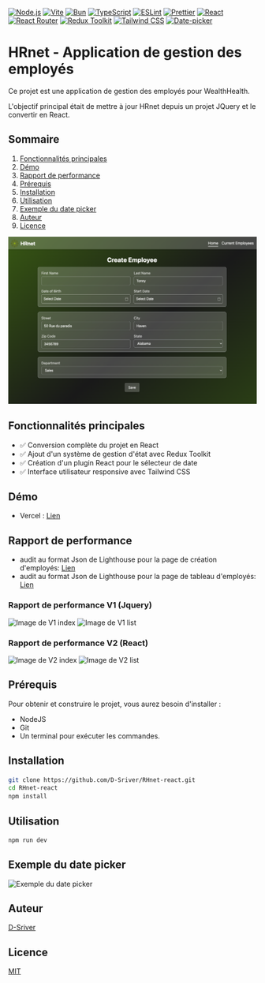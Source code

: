 [![Node.js](https://img.shields.io/badge/Node.js-20.11.1-green)](https://nodejs.org/)
[![Vite](https://img.shields.io/badge/Vite-5.4.1-yellow)](https://vitejs.dev/)
[![Bun](https://img.shields.io/badge/Bun-1.1.13-red)](https://bun.sh/)
[![TypeScript](https://img.shields.io/badge/TypeScript-5.5.3-blue)](https://www.typescriptlang.org/)
[![ESLint](https://img.shields.io/badge/ESLint-9.11.1-red)](https://eslint.org/)
[![Prettier](https://img.shields.io/badge/Prettier-3.3.3-blue)](https://prettier.io/)
[![React](https://img.shields.io/badge/React-18.3.1-blueviolet)](https://reactjs.org/)
[![React Router](https://img.shields.io/badge/React_Router-6.26.2-orange)](https://reactrouter.com/)
[![Redux Toolkit](https://img.shields.io/badge/Redux_Toolkit-2.2.7-purple)](https://redux-toolkit.js.org/)
[![Tailwind CSS](https://img.shields.io/badge/Tailwind_CSS-3.4.13-blue)](https://tailwindcss.com/)
[![Date-picker](https://img.shields.io/badge/@sriver/date--picker--react--v2-1.0.10-purple)](https://github.com/sriver/date-picker-react-v2)



# HRnet - Application de gestion des employés
Ce projet est une application de gestion des employés pour WealthHealth. 

L'objectif principal était de mettre à jour HRnet depuis un projet JQuery et le convertir en React.

## Sommaire

1. [Fonctionnalités principales](#fonctionnalités-principales)
2. [Démo](#démo)
3. [Rapport de performance](#rapport-de-performance)
4. [Prérequis](#prérequis)
5. [Installation](#installation)
6. [Utilisation](#utilisation)
7. [Exemple du date picker](#exemple-du-date-picker)
8. [Auteur](#auteur)
9. [Licence](#licence)

![Capture d'écran de HRnet](/public/rhnetimg.png)


## Fonctionnalités principales

- ✅ Conversion complète du projet en React
- ✅ Ajout d'un système de gestion d'état avec Redux Toolkit
- ✅ Création d'un plugin React pour le sélecteur de date 
- ✅ Interface utilisateur responsive avec Tailwind CSS

## Démo

- Vercel : [Lien](https://r-hnet-react-1otu47sr8-dsrivers-projects.vercel.app)


## Rapport de performance

- audit au format Json de Lighthouse pour la page de création d'employés: [Lien](./public/localhost-index-v2.json)
- audit au format Json de Lighthouse pour la page de tableau d'employés: [Lien](./public/localhost-list-v2.json)

### Rapport de performance V1 (Jquery)

![Image de V1 index](https://github.com/D-Sriver/RHnet-react/public/pageV1-index.png)
![Image de V1 list](https://github.com/D-Sriver/RHnet-react/public/pageV1-list.png)

### Rapport de performance V2 (React)


![Image de V2 index](https://github.com/D-Sriver/RHnet-react/public/pageV2-index.png)
![Image de V2 list](https://github.com/D-Sriver/RHnet-react/public/pageV2-list.png)

## Prérequis

Pour obtenir et construire le projet, vous aurez besoin d'installer :

- NodeJS
- Git
- Un terminal pour exécuter les commandes.

## Installation

```sh
git clone https://github.com/D-Sriver/RHnet-react.git
cd RHnet-react
npm install
```

## Utilisation

```sh
npm run dev
```

## Exemple du date picker

![Exemple du date picker](https://github.com/D-Sriver/Date-Picker-React/raw/main/datepikerv2.gif)

## Auteur

[D-Sriver](https://github.com/D-Sriver)

## Licence

[MIT](https://github.com/D-Sriver/RHnet-react/blob/main/LICENSE)
